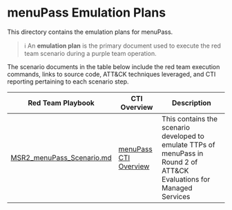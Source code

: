 # menuPass Emulation Plans

This directory contains the emulation plans for menuPass.

> :information_source: An **emulation plan** is the primary document used to
> execute the red team scenario during a purple team operation. 

The scenario documents in the table below include the red team execution
commands, links to source code, ATT&CK techniques leveraged, and CTI reporting
pertaining to each scenario step.

| Red Team Playbook | CTI Overview | Description |
| ----------------- | ------------------- | ----------- |
| [MSR2_menuPass_Scenario.md](./MSR2_menuPass_Scenario.md) | [menuPass CTI Overview](../CTI_Emulation_Resources/menuPass_Scenario_Overview.md) | This contains the scenario developed to emulate TTPs of menuPass in Round 2 of ATT&CK Evaluations for Managed Services |
